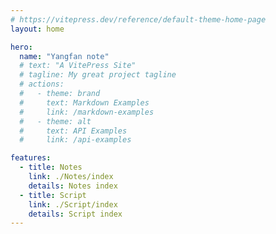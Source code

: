 ```yaml
---
# https://vitepress.dev/reference/default-theme-home-page
layout: home

hero:
  name: "Yangfan note"
  # text: "A VitePress Site"
  # tagline: My great project tagline
  # actions:
  #   - theme: brand
  #     text: Markdown Examples
  #     link: /markdown-examples
  #   - theme: alt
  #     text: API Examples
  #     link: /api-examples

features:
  - title: Notes
    link: ./Notes/index
    details: Notes index
  - title: Script
    link: ./Script/index
    details: Script index
---
```


